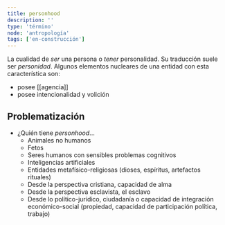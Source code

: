 ```yaml
---
title: personhood
description: ''
type: 'término'
node: 'antropología'
tags: ['en-construcción']
---
```


La cualidad de *ser* una persona o *tener* personalidad. Su traducción suele ser *personidad*. Algunos elementos nucleares de una entidad con esta característica son:

- posee [[agencia]]
- posee intencionalidad y volición

## Problematización

- ¿Quién tiene *personhood*...
	- Animales no humanos
	- Fetos
	- Seres humanos con sensibles problemas cognitivos
	- Inteligencias artificiales
	- Entidades metafísico-religiosas (dioses, espíritus, artefactos rituales)
	- Desde la perspectiva cristiana, capacidad de alma
	- Desde la perspectiva esclavista, el esclavo
	- Desde lo político-jurídico, ciudadanía o capacidad de integración económico-social (propiedad, capacidad de participación política, trabajo)
